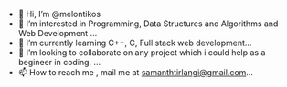 - 👋 Hi, I’m @melontikos
- 👀 I’m interested in Programming, Data Structures and Algorithms and Web Development ...
- 🌱 I’m currently learning C++, C, Full stack web development...
- 💞️ I’m looking to collaborate on any project which i could help as a begineer in coding. ...
- 📫 How to reach me , mail me at samanthtirlangi@gmail.com...

<!---
melontikos/melontikos is a ✨ special ✨ repository because its `README.md` (this file) appears on your GitHub profile.
You can click the Preview link to take a look at your changes.
--->
